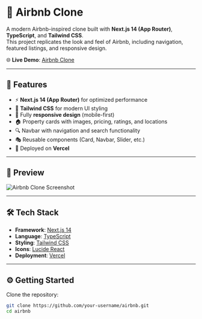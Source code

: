 # 🏡 Airbnb Clone

A modern Airbnb-inspired clone built with **Next.js 14 (App Router)**, **TypeScript**, and **Tailwind CSS**.  
This project replicates the look and feel of Airbnb, including navigation, featured listings, and responsive design.

🌐 **Live Demo**: [Airbnb Clone](https://airbnb-eta-henna.vercel.app/)

---

## 🚀 Features

- ⚡ **Next.js 14 (App Router)** for optimized performance  
- 🎨 **Tailwind CSS** for modern UI styling  
- 📱 Fully **responsive design** (mobile-first)  
- 🏠 Property cards with images, pricing, ratings, and locations  
- 🔍 Navbar with navigation and search functionality  
- 🎭 Reusable components (Card, Navbar, Slider, etc.)  
- 🚀 Deployed on **Vercel**

---

## 📸 Preview

![Airbnb Clone Screenshot](https://dummyimage.com/1200x600/cccccc/000000&text=Airbnb+Clone+Preview)

---

## 🛠️ Tech Stack

- **Framework**: [Next.js 14](https://nextjs.org/)  
- **Language**: [TypeScript](https://www.typescriptlang.org/)  
- **Styling**: [Tailwind CSS](https://tailwindcss.com/)  
- **Icons**: [Lucide React](https://lucide.dev/)  
- **Deployment**: [Vercel](https://vercel.com/)

---

## ⚙️ Getting Started

Clone the repository:

```bash
git clone https://github.com/your-username/airbnb.git
cd airbnb
